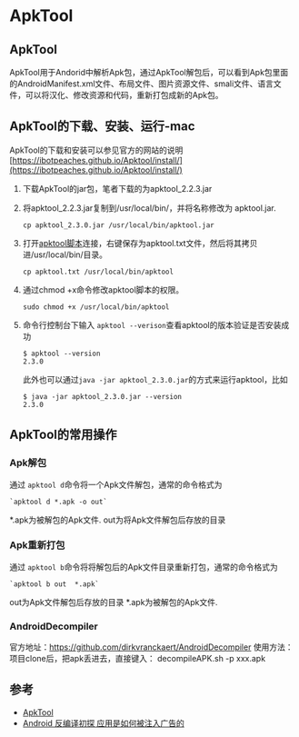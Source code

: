 # ApkTool

## ApkTool

ApkTool用于Andorid中解析Apk包，通过ApkTool解包后，可以看到Apk包里面的AndroidManifest.xml文件、布局文件、图片资源文件、smali文件、语言文件，可以将汉化、修改资源和代码，重新打包成新的Apk包。

## ApkTool的下载、安装、运行-mac

ApkTool的下载和安装可以参见官方的网站的说明
[https://ibotpeaches.github.io/Apktool/install/](https://ibotpeaches.github.io/Apktool/install/)

1. 下载ApkTool的jar包，笔者下载的为apktool_2.2.3.jar
2. 将apktool_2.2.3.jar复制到/usr/local/bin/，并将名称修改为 apktool.jar. 

	`cp apktool_2.3.0.jar /usr/local/bin/apktool.jar`
3. 打开[apktool脚本](https://raw.githubusercontent.com/iBotPeaches/Apktool/master/scripts/osx/apktool)连接，右键保存为apktool.txt文件，然后将其拷贝进/usr/local/bin/目录。

   `cp apktool.txt /usr/local/bin/apktool`
  
4. 通过chmod +x命令修改apktool脚本的权限。

  	`sudo chmod +x /usr/local/bin/apktool` 

5. 命令行控制台下输入 `apktool --verison`查看apktool的版本验证是否安装成功


	```
	$ apktool --version
	2.3.0
	```
	
	此外也可以通过`java -jar apktool_2.3.0.jar`的方式来运行apktool，比如
	
	```
	$ java -jar apktool_2.3.0.jar --version
	2.3.0
	```
	
## ApkTool的常用操作
	
### Apk解包

通过 `apktool d`命令将一个Apk文件解包，通常的命令格式为

	`apktool d *.apk -o out`

*.apk为被解包的Apk文件.
out为将Apk文件解包后存放的目录

### Apk重新打包

通过 `apktool b`命令将将解包后的Apk文件目录重新打包，通常的命令格式为

	`apktool b out  *.apk`

out为Apk文件解包后存放的目录
*.apk为被解包的Apk文件.


### AndroidDecompiler

官方地址：https://github.com/dirkvranckaert/AndroidDecompiler
使用方法：
项目clone后，把apk丢进去，直接键入：
decompileAPK.sh -p xxx.apk


## 参考

* [ApkTool](https://ibotpeaches.github.io/Apktool/)
* [Android 反编译初探 应用是如何被注入广告的](http://blog.csdn.net/lmj623565791/article/details/53370414)




